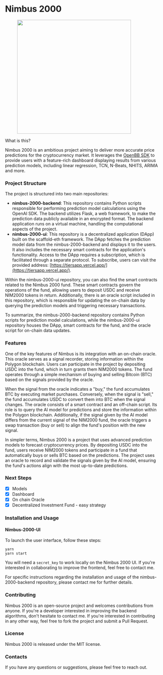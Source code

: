 # Nimbus 2000

<div align="left">

<figure><img src="https://nimbus2000.vercel.app/_next/image?url=%2Flogo.png&#x26;w=640&#x26;q=75&#x26;dpl=dpl_CnwfmbE1JfLtMiueQDzCvzzfCHQY" alt="" width="375"><figcaption></figcaption></figure>

</div>

What is this?

Nimbus 2000 is an ambitious project aiming to deliver more accurate price predictions for the cryptocurrency market. It leverages the [OpenBB SDK](https://github.com/OpenBB/OpenBB) to provide users with a feature-rich dashboard displaying results from various prediction models, including linear regression, TCN, N-Beats, NHITS, ARIMA and more.

### Project Structure

The project is structured into two main repositories:

* **nimbus-2000-backend**: This repository contains Python scripts responsible for performing prediction model calculations using the OpenAI SDK. The backend utilizes Flask, a web framework, to make the prediction data publicly available in an encrypted format. The backend application runs on a virtual machine, handling the computational aspects of the project.
* **nimbus-2000-ui**: This repository is a decentralized application (DApp) built on the scaffold-eth framework. The DApp fetches the prediction model data from the nimbus-2000-backend and displays it to the users. It also includes the necessary smart contracts for the application's functionality. Access to the DApp requires a subscription, which is facilitated through a separate protocol. To subscribe, users can visit the provided address: [https://tiersapp.vercel.app/](https://tiersapp.vercel.app/).

Within the nimbus-2000-ui repository, you can also find the smart contracts related to the Nimbus 2000 fund. These smart contracts govern the operations of the fund, allowing users to deposit USDC and receive NIM2000 tokens in return. Additionally, there is an oracle script included in this repository, which is responsible for updating the on-chain data by querying the prediction models and triggering necessary transactions.

To summarize, the nimbus-2000-backend repository contains Python scripts for prediction model calculations, while the nimbus-2000-ui repository houses the DApp, smart contracts for the fund, and the oracle script for on-chain data updates.

### Features

One of the key features of Nimbus is its integration with an on-chain oracle. This oracle serves as a signal recorder, storing information within the Polygon blockchain. Users can participate in the project by depositing USDC into the fund, which in turn grants them NIM2000 tokens. The fund operates through a simple mechanism of buying and selling Bitcoin (BTC) based on the signals provided by the oracle.

When the signal from the oracle indicates a "buy," the fund accumulates BTC by executing market purchases. Conversely, when the signal is "sell," the fund accumulates USDC to convert them into BTC when the signal changes. The oracle consists of a smart contract and an off-chain script. Its role is to query the AI model for predictions and store the information within the Polygon blockchain. Additionally, if the signal given by the AI model differs from the current signal of the NIM2000 fund, the oracle triggers a swap transaction (buy or sell) to align the fund's position with the new signal.

In simpler terms, Nimbus 2000 is a project that uses advanced prediction models to forecast cryptocurrency prices. By depositing USDC into the fund, users receive NIM2000 tokens and participate in a fund that automatically buys or sells BTC based on the predictions. The project uses an oracle to record and validate the signals given by the AI model, ensuring the fund's actions align with the most up-to-date predictions.

### Next Steps

* [x] Models
* [x] Dashboard
* [x] On chain Oracle
* [x] Decentralized Investment Fund - easy strategy

### Installation and Usage

#### Nimbus-2000-UI

To launch the user interface, follow these steps:

```
yarn
yarn start
```

You will need a `secret_key` to work locally on the Nimbus 2000 UI. If you're interested in collaborating to improve the frontend, feel free to contact me.

For specific instructions regarding the installation and usage of the nimbus-2000-backend repository, please contact me for further details.

### Contributing

Nimbus 2000 is an open-source project and welcomes contributions from anyone. If you're a developer interested in improving the backend algorithms, don't hesitate to contact me. If you're interested in contributing in any other way, feel free to fork the project and submit a Pull Request.

### License

Nimbus 2000 is released under the MIT license.

### Contacts

If you have any questions or suggestions, please feel free to reach out.
